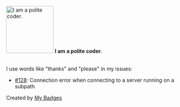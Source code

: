 <img src="https://my-badges.github.io/my-badges/polite-coder.png" alt="I am a polite coder." title="I am a polite coder." width="128">
<strong>I am a polite coder.</strong>
<br><br>

I use words like "thanks" and "please" in my issues:

- <a href="https://github.com/jellyfin/jellyfin-android/issues/128">#128</a>: Connection error when connecting to a server running on a subpath


Created by <a href="https://github.com/my-badges/my-badges">My Badges</a>